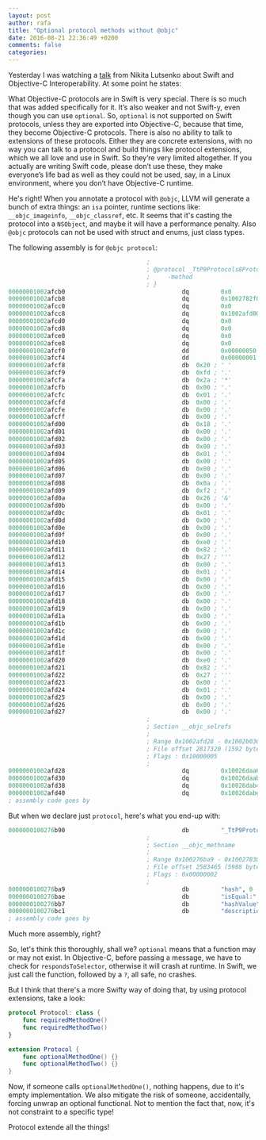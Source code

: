 ```yaml
---
layout: post
author: rafa
title: "Optional protocol methods without @objc"
date: 2016-08-21 22:36:49 +0200
comments: false
categories: 
---
```


Yesterday I was watching a [talk](https://realm.io/news/altconf-nikita-lutsenko-objc-swift-interoperability/) from Nikita Lutsenko about Swift and Objective-C Interoperability. At some point he states:

>
What Objective-C protocols are in Swift is very special. There is so much that was added specifically for it. It’s also weaker and not Swift-y, even though you can use `optional`. So, `optional` is not supported on Swift protocols, unless they are exported into Objective-C, because that time, they become Objective-C protocols.
There is also no ability to talk to extensions of these protocols. Either they are concrete extensions, with no way you can talk to a protocol and build things like protocol extensions, which we all love and use in Swift. So they’re very limited altogether.
If you actually are writing Swift code, please don’t use these, they make everyone’s life bad as well as they could not be used, say, in a Linux environment, where you don’t have Objective-C runtime.

<!--more-->
He's right! When you annotate a protocol with `@objc`, LLVM will generate a bunch of extra things: an `isa` pointer, runtime sections like: `__objc_imageinfo`, `__objc_classref`, etc. It seems that it's casting the protocol into a `NSObject`, and maybe it will have a performance penalty. Also `@objc` protocols can not be used with struct and enums, just class types.

The following assembly is for `@objc protocol`:

```llvm
                                       ; 
                                       ; @protocol _TtP9Protocols8Protocol_ {
                                       ;     -method
                                       ; }
00000001002afcb0                                 dq         0x0                 ; isa, XREF=0x1002abaa0, 0x1002b03c8
00000001002afcb8                                 dq         0x1002782f0         ; name, "_TtP9Protocols8Protocol_"
00000001002afcc0                                 dq         0x0                 ; protocols
00000001002afcc8                                 dq         0x1002afd00         ; instance methods
00000001002afcd0                                 dq         0x0                 ; class methods
00000001002afcd8                                 dq         0x0                 ; optional instanceMethods
00000001002afce0                                 dq         0x0                 ; optional class methods
00000001002afce8                                 dq         0x0                 ; instance properties
00000001002afcf0                                 dd         0x00000050          ; size
00000001002afcf4                                 dd         0x00000001          ; flags
00000001002afcf8                                 db  0x20 ; ' '
00000001002afcf9                                 db  0xfd ; '.'
00000001002afcfa                                 db  0x2a ; '*'
00000001002afcfb                                 db  0x00 ; '.'
00000001002afcfc                                 db  0x01 ; '.'
00000001002afcfd                                 db  0x00 ; '.'
00000001002afcfe                                 db  0x00 ; '.'
00000001002afcff                                 db  0x00 ; '.'
00000001002afd00                                 db  0x18 ; '.'                 ; XREF=0x1002afcc8
00000001002afd01                                 db  0x00 ; '.'
00000001002afd02                                 db  0x00 ; '.'
00000001002afd03                                 db  0x00 ; '.'
00000001002afd04                                 db  0x01 ; '.'
00000001002afd05                                 db  0x00 ; '.'
00000001002afd06                                 db  0x00 ; '.'
00000001002afd07                                 db  0x00 ; '.'
00000001002afd08                                 db  0x0a ; '.'
00000001002afd09                                 db  0xf2 ; '.'
00000001002afd0a                                 db  0x26 ; '&'
00000001002afd0b                                 db  0x00 ; '.'
00000001002afd0c                                 db  0x01 ; '.'
00000001002afd0d                                 db  0x00 ; '.'
00000001002afd0e                                 db  0x00 ; '.'
00000001002afd0f                                 db  0x00 ; '.'
00000001002afd10                                 db  0xe0 ; '.'
00000001002afd11                                 db  0x82 ; '.'
00000001002afd12                                 db  0x27 ; '''
00000001002afd13                                 db  0x00 ; '.'
00000001002afd14                                 db  0x01 ; '.'
00000001002afd15                                 db  0x00 ; '.'
00000001002afd16                                 db  0x00 ; '.'
00000001002afd17                                 db  0x00 ; '.'
00000001002afd18                                 db  0x00 ; '.'
00000001002afd19                                 db  0x00 ; '.'
00000001002afd1a                                 db  0x00 ; '.'
00000001002afd1b                                 db  0x00 ; '.'
00000001002afd1c                                 db  0x00 ; '.'
00000001002afd1d                                 db  0x00 ; '.'
00000001002afd1e                                 db  0x00 ; '.'
00000001002afd1f                                 db  0x00 ; '.'
00000001002afd20                                 db  0xe0 ; '.'
00000001002afd21                                 db  0x82 ; '.'
00000001002afd22                                 db  0x27 ; '''
00000001002afd23                                 db  0x00 ; '.'
00000001002afd24                                 db  0x01 ; '.'
00000001002afd25                                 db  0x00 ; '.'
00000001002afd26                                 db  0x00 ; '.'
00000001002afd27                                 db  0x00 ; '.'
                                       ; 
                                       ; Section __objc_selrefs
                                       ; 
                                       ; Range 0x1002afd28 - 0x1002b0360 (1592 bytes)
                                       ; File offset 2817320 (1592 bytes)
                                       ; Flags : 0x10000005
                                       ; 
00000001002afd28                                 dq         0x10026daa6         ; @selector(hash), "hash", XREF=0x1000008e8, -[NSObject hashValue]+4, __TFE10ObjectiveCCSo8NSObjectg9hashValueSi+4, __TFE10FoundationSSg4hashSi+15, _swift_stdlib_NSStringNFDHashValue+27, _swift_stdlib_NSStringASCIIHashValue+10
00000001002afd30                                 dq         0x10026daab         ; @selector(isEqual:), "isEqual:", XREF=__TTWCSo8NSObjects9Equatable10ObjectiveCZFS0_oi2eefTxx_Sb+16, __TZF10ObjectiveCoi2eeFTCSo8NSObjectS0__Sb+16, _swift_stdlib_NSObject_isEqual+21
00000001002afd38                                 dq         0x10026dab4         ; @selector(hashValue), "hashValue", XREF=__TTWCSo8NSObjects8Hashable10ObjectiveCFS0_g9hashValueSi+7
00000001002afd40                                 dq         0x10026dabe         ; @selector(description), "description", XREF=__TTWC
; assembly code goes by
```

But when we declare just `protocol`, here's what you end-up with:

```llvm
0000000100276b90                                 db         "_TtP9Protocols8Protocol_", 0
                                       ; 
                                       ; Section __objc_methname
                                       ; 
                                       ; Range 0x100276ba9 - 0x10027830d (5988 bytes)
                                       ; File offset 2583465 (5988 bytes)
                                       ; Flags : 0x00000002
                                       ; 
0000000100276ba9                                 db         "hash", 0           ; XREF=0x100000210, 0x1002afcf0
0000000100276bae                                 db         "isEqual:", 0       ; XREF=0x1002afcf8
0000000100276bb7                                 db         "hashValue", 0      ; XREF=0x1002afd00
0000000100276bc1                                 db         "description", 0    ; XREF=0x1002afd08
; assembly code goes by
```

Much more assembly, right?

So, let's think this thoroughly, shall we?
`optional` means that a function may or may not exist.
In Objective-C, before passing a message, we have to check for `respondsToSelector`, otherwise it will crash at runtime.
In Swift, we just call the function, followed by a `?`, all safe, no crashes.

But I think that there's a more Swifty way of doing that, by using protocol extensions, take a look:

```swift
protocol Protocol: class {
    func requiredMethodOne()
    func requiredMethodTwo()
}

extension Protocol {
    func optionalMethodOne() {}
    func optionalMethodTwo() {}
}
```

Now, if someone calls `optionalMethodOne()`, nothing happens, due to it's empty implementation. We also mitigate the risk of someone, accidentally, forcing unwrap an optional functional. Not to mention the fact that, now, it's not constraint to a specific type!

Protocol extende all the things!

